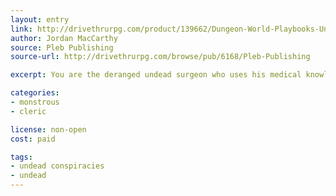 ```yaml
---
layout: entry
link: http://drivethrurpg.com/product/139662/Dungeon-World-Playbooks-Undead-Conspiracy-Bundle
author: Jordan MacCarthy
source: Pleb Publishing
source-url: http://drivethrurpg.com/browse/pub/6168/Pleb-Publishing

excerpt: You are the deranged undead surgeon who uses his medical knowledge to stich your careless party members back together after they get wrecked in the dungeon.

categories:
- monstrous
- cleric

license: non-open
cost: paid

tags:
- undead conspiracies
- undead
---
```


